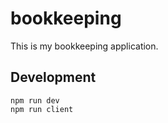 # bookkeeping

This is my bookkeeping application.

## Development

```
npm run dev
npm run client
```
